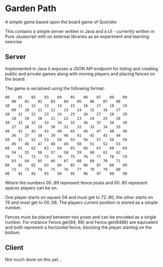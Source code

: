 # Garden Path

A simple game based upon the board game of Quoridor

This contains a simple server written in Java and a UI - currently written in Pure Javascript with no external libraries as an experiment and learning exercise

## Server

Implemented in Java it exposes a JSON API endpoint for listing and creating public and private games along with moving players and placing fences on the board.

The game is serialised using the following format:

```
00    01    02    03    04    05    06    07    08    09    
   00    01    02    03    04    05    06    07    08 
10    11    12    13    14    15    16    17    18    19    
   09    10    11    12    13    14    15    16    17 
20    21    22    23    24    25    26    27    28    29    
   18    19    20    21    22    23    24    25    26 
30    31    32    33    34    35    36    37    38    39    
   27    28    29    30    31    32    33    34    35 
40    41    42    43    44    45    46    47    48    49    
   36    37    38    39    40    41    42    43    44 
50    51    52    53    54    55    56    57    58    59    
   45    46    47    48    49    50    51    52    53 
60    61    62    63    64    65    66    67    68    69    
   54    55    56    57    58    59    60    61    62 
70    71    72    73    74    75    76    77    78    79    
   63    64    65    66    67    68    69    70    71 
80    81    82    83    84    85    86    87    88    89    
   72    73    74    75    76    77    78    79    80 
90    91    92    93    94    95    96    97    98    99 
```

Where the numbers 00..99 represent fence posts and 00..80 represent spaces players can be on.

One player starts on square 04 and must get to 72..80, the other starts on 76 and must get to 00..08. The players current position is stored as a simple number.

Fences must be placed between two posts and can be encoded as a single number. For instance Fence.get(84, 86) and Fence.get(8486) are equivalent and both represent a horizontal fence, blocking the player starting on the bottom.

## Client

Not much done on this yet...
